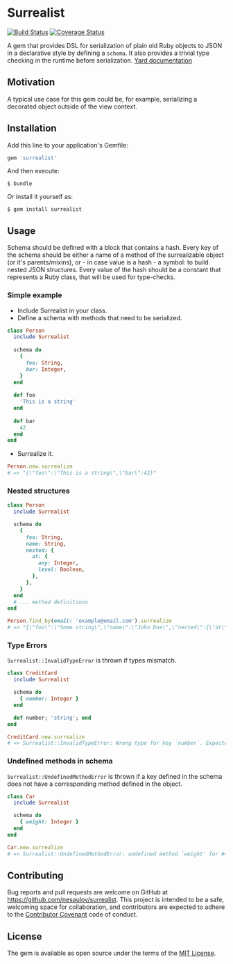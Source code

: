 # Surrealist
[![Build Status](https://travis-ci.com/nesaulov/surrealist.svg?token=UM7SJoXQ7Y56NHBpib7v&branch=master)](https://travis-ci.com/nesaulov/surrealist)
[![Coverage Status](https://coveralls.io/repos/github/nesaulov/surrealist/badge.svg?branch=master)](https://coveralls.io/github/nesaulov/surrealist?branch=master)

A gem that provides DSL for serialization of plain old Ruby objects to JSON in a declarative style
by defining a `schema`. It also provides a trivial type checking in the runtime before serialization.
[Yard documentation](http://www.rubydoc.info/github/nesaulov/surrealist/master)

## Motivation
A typical use case for this gem could be, for example, serializing a decorated object outside of the view context.
 
## Installation

Add this line to your application's Gemfile:

``` ruby
gem 'surrealist'
```

And then execute:

    $ bundle

Or install it yourself as:

    $ gem install surrealist


## Usage
Schema should be defined with a block that contains a hash. Every key of the schema should be
either a name of a method of the surrealizable object (or it's parents/mixins),
or - in case value is a hash - a symbol: to build nested JSON structures.
Every value of the hash should be a constant that represents a Ruby class,
that will be used for type-checks.

### Simple example
* Include Surrealist in your class.
* Define a schema with methods that need to be serialized.
``` ruby
class Person
  include Surrealist
  
  schema do
    {
      foo: String,
      bar: Integer,
    } 
  end
  
  def foo
    'This is a string'
  end
  
  def bar
    42
  end
end
```
* Surrealize it.
``` ruby
Person.new.surrealize
# => "{\"foo\":\"This is a string\",\"bar\":42}"
```

### Nested structures
``` ruby
class Person
  include Surrealist

  schema do
    {
      foo: String,
      name: String,
      nested: {
        at: {
          any: Integer,
          level: Boolean,
        },
      },
    }
  end
  # ... method definitions
end

Person.find_by(email: 'example@email.com').surrealize
# => "{\"foo\":\"Some string\",\"name\":\"John Doe\",\"nested\":{\"at\":{\"any\":42,\"level\":true}}}"
```

### Type Errors
`Surrealist::InvalidTypeError` is thrown if types mismatch.

``` ruby
class CreditCard
  include Surrealist

  schema do
    { number: Integer }
  end

  def number; 'string'; end
end

CreditCard.new.surrealize
# => Surrealist::InvalidTypeError: Wrong type for key `number`. Expected Integer, got String.
```

### Undefined methods in schema
`Surrealist::UndefinedMethodError` is thrown if a key defined in the schema does not have
a corresponding method defined in the object.
``` ruby
class Car
  include Surrealist

  schema do
    { weight: Integer }
  end
end

Car.new.surrealize
# => Surrealist::UndefinedMethodError: undefined method `weight' for #<Car:0x007f9bc1dc7fa8>. You have probably defined a key in the schema that doesn't have a corresponding method.
```

## Contributing

Bug reports and pull requests are welcome on GitHub at https://github.com/nesaulov/surrealist.
This project is intended to be a safe, welcoming space for collaboration, and contributors are expected
to adhere to the [Contributor Covenant](http://contributor-covenant.org) code of conduct.

## License

The gem is available as open source under the terms of the [MIT License](http://opensource.org/licenses/MIT).
